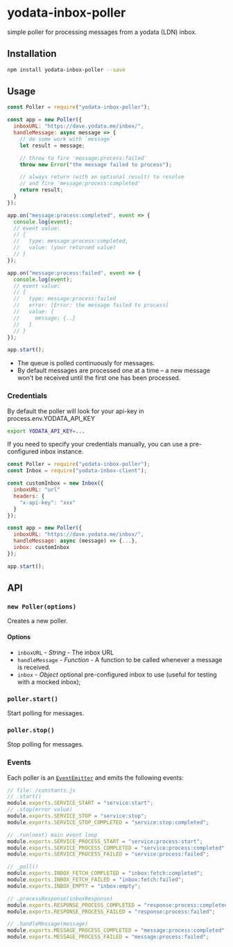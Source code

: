 # yodata-inbox-poller

simple poller for processing messages from a yodata (LDN) inbox.

## Installation

```bash
npm install yodata-inbox-poller --save
```

## Usage

```js
const Poller = require("yodata-inbox-poller");

const app = new Poller({
  inboxURL: "https://dave.yodata.me/inbox/",
  handleMessage: async message => {
    // do some work with `message`
    let result = message;

    // throw to fire 'message:process:failed'
    throw new Error("the message failed to process");

    // always return (with an optional result) to resolve
    // and fire 'message:process:completed'
    return result;
  }
});

app.on("message:process:completed", event => {
  console.log(event);
  // event value:
  // {
  //   type: message:process:completed,
  //   value: (your returned value)
  // }
});

app.on("message:process:failed", event => {
  console.log(event);
  // event value:
  // {
  //   type: message:process:failed
  //   error: [Error: the message failed to process]
  //   value: {
  //     message: {..}
  //   }
  // }
});

app.start();
```

* The queue is polled continuously for messages.
* By default messages are processed one at a time – a new message won't be received until the first one has been processed.

### Credentials

By default the poller will look for your api-key in process.env.YODATA_API_KEY

```bash
export YODATA_API_KEY=...
```

If you need to specify your credentials manually, you can use a pre-configured inbox instance.

```js
const Poller = require("yodata-inbox-poller");
const Inbox = require("yodata-inbox-client");

const customInbox = new Inbox({
  inboxURL: "url"
  headers: {
    "x-api-key": "xxx"
  }
});

const app = new Poller({
  inboxURL: "https://dave.yodata.me/inbox/",
  handleMessage: async (message) => {...},
  inbox: customInbox
});

app.start();
```

## API

### `new Poller(options)`

Creates a new poller.

#### Options

* `inboxURL` - _String_ - The inbox URL
* `handleMessage` - _Function_ - A function to be called whenever a message is received.
* `inbox` - _Object_ optional pre-configured inbox to use (useful for testing with a mocked inbox);

### `poller.start()`

Start polling for messages.

### `poller.stop()`

Stop polling for messages.

### Events

Each poller is an [`EventEmitter`](http://nodejs.org/api/events.html) and emits the following events:

```javascript
// file: /constants.js
// .start()
module.exports.SERVICE_START = "service:start";
// .stop(error value)
module.exports.SERVICE_STOP = "service:stop";
module.exports.SERVICE_STOP_COMPLETED = "service:stop:completed";

// .run(next) main event loop
module.exports.SERVICE_PROCESS_START = "service:process:start";
module.exports.SERVICE_PROCESS_COMPLETED = "service:process:completed";
module.exports.SERVICE_PROCESS_FAILED = "service:process:failed";

// _poll()
module.exports.INBOX_FETCH_COMPLETED = "inbox:fetch:completed";
module.exports.INBOX_FETCH_FAILED = "inbox:fetch:failed";
module.exports.INBOX_EMPTY = "inbox:empty";

// .processResponse(inboxResponse)
module.exports.RESPONSE_PROCESS_COMPLETED = "response:process:completed";
module.exports.RESPONSE_PROCESS_FAILED = "response:process:failed";

// .handleMessage(message)
module.exports.MESSAGE_PROCESS_COMPLETED = "message:process:completed";
module.exports.MESSAGE_PROCESS_FAILED = "message:process:failed";
```
